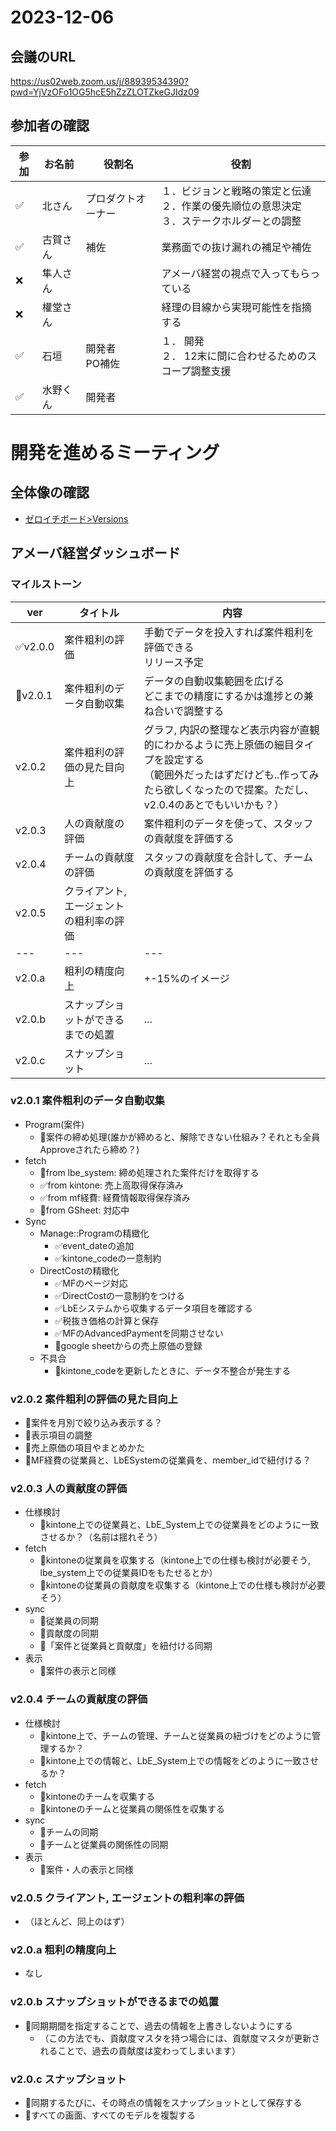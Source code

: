 # 2023-12-06
## 会議のURL
https://us02web.zoom.us/j/88939534390?pwd=YjVzOFo1OG5hcE5hZzZLOTZkeGJIdz09

## 参加者の確認
| 参加 | お名前　| 役割名 | 役割 |
| --- | --- | --- | --- |
| ✅ | 北さん | プロダクトオーナー    | １．ビジョンと戦略の策定と伝達<br /> ２．作業の優先順位の意思決定<br />３．ステークホルダーとの調整 |
| ✅ | 古賀さん |  補佐 | 業務面での抜け漏れの補足や補佐 |
| ❌ |  隼人さん |  | アメーバ経営の視点で入ってもらっている |
| ❌ | 權堂さん |  | 経理の目線から実現可能性を指摘する |
| ✅ | 石垣 | 開発者<br /> PO補佐 | １． 開発<br />２． 12末に間に合わせるためのスコープ調整支援 |
| ✅ | 水野くん | 開発者 |  |

# 開発を進めるミーティング
## 全体像の確認
- [ゼロイチボード>Versions](https://lbejzeroichi.kibe.la/notes/3#versions)

## アメーバ経営ダッシュボード
### マイルストーン
| ver | タイトル  | 内容 |
| --- | --- | --- |
| ✅v2.0.0 | 案件粗利の評価 | 手動でデータを投入すれば案件粗利を評価できる<br /> リリース予定 |
| 📌v2.0.1 | 案件粗利のデータ自動収集 | データの自動収集範囲を広げる<br />どこまでの精度にするかは進捗との兼ね合いで調整する |
| v2.0.2 | 案件粗利の評価の見た目向上 | グラフ, 内訳の整理など表示内容が直観的にわかるように売上原価の細目タイプを設定する<br /> （範囲外だったはずだけども..作ってみたら欲しくなったので提案。ただし、v2.0.4のあとでもいいかも？） |
| v2.0.3 | 人の貢献度の評価 | 案件粗利のデータを使って、スタッフの貢献度を評価する |
| v2.0.4 | チームの貢献度の評価 | スタッフの貢献度を合計して、チームの貢献度を評価する |
| v2.0.5 | クライアント, エージェントの粗利率の評価 | |
| --- | --- | --- |
| v2.0.a | 粗利の精度向上 | +-15%のイメージ |
| v2.0.b | スナップショットができるまでの処置 | ... |
| v2.0.c | スナップショット | ... |


### v2.0.1 案件粗利のデータ自動収集
- Program(案件)
  - 🤔案件の締め処理(誰かが締めると、解除できない仕組み？それとも全員Approveされたら締め？)
- fetch
  - 🤔from lbe_system: 締め処理された案件だけを取得する
  - ✅from kintone: 売上高取得保存済み
  - ✅from mf経費: 経費情報取得保存済み
  - 🤔from GSheet: 対応中
- Sync
  - Manage::Programの精緻化
    - ✅event_dateの追加
    - ✅kintone_codeの一意制約
  - DirectCostの精緻化
    - ✅MFのページ対応
    - ✅DirectCostの一意制約をつける
    - ✅LbEシステムから収集するデータ項目を確認する
    - ✅税抜き価格の計算と保存
    - ✅MFのAdvancedPaymentを同期させない
    - 🤔google sheetからの売上原価の登録
  - 不具合
    - 🐛kintone_codeを更新したときに、データ不整合が発生する

### v2.0.2 案件粗利の評価の見た目向上
- 🤔案件を月別で絞り込み表示する？
- 🤔表示項目の調整
- 🤔売上原価の項目やまとめかた
- 🤔MF経費の従業員と、LbESystemの従業員を、member_idで紐付ける？

### v2.0.3 人の貢献度の評価
- 仕様検討
  - 🤔kintone上での従業員と、LbE_System上での従業員をどのように一致させるか？（名前は揺れそう）
- fetch
  - 📌kintoneの従業員を収集する（kintone上での仕様も検討が必要そう, lbe_system上での従業員IDをもたせるとか）
  - 📌kintoneの従業員の貢献度を収集する（kintone上での仕様も検討が必要そう）
- sync
  - 📌従業員の同期
  - 📌貢献度の同期
  - 📌「案件と従業員と貢献度」を紐付ける同期
- 表示
  - 📌案件の表示と同様

### v2.0.4 チームの貢献度の評価
- 仕様検討
  - 🤔kintone上で、チームの管理、チームと従業員の紐づけをどのように管理するか？
  - 🤔kintone上での情報と、LbE_System上での情報をどのように一致させるか？
- fetch
  - 📌kintoneのチームを収集する
  - 📌kintoneのチームと従業員の関係性を収集する
- sync
  - 📌チームの同期
  - 📌チームと従業員の関係性の同期
- 表示
  - 📌案件・人の表示と同様

### v2.0.5 クライアント, エージェントの粗利率の評価
- （ほとんど、同上のはず）

### v2.0.a 粗利の精度向上
- なし

### v2.0.b スナップショットができるまでの処置
- 📌同期期間を指定することで、過去の情報を上書きしないようにする
  - （この方法でも、貢献度マスタを持つ場合には、貢献度マスタが更新されることで、過去の貢献度は変わってしまいます）

### v2.0.c スナップショット
- 📌同期するたびに、その時点の情報をスナップショットとして保存する
- 📌すべての画面、すべてのモデルを複製する



